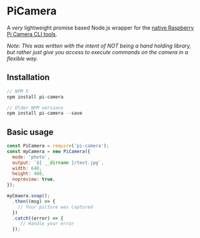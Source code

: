 # PiCamera
A _very_ lightweight promise based Node.js wrapper for the [native Raspberry Pi Camera CLI tools](https://www.raspberrypi.org/documentation/usage/camera/raspicam/README.md).

_Note: This was written with the intent of NOT being a hand holding library, but rather just give you access to execute commands on the camera in a flexible way._

## Installation
```javascript
// NPM 5
npm install pi-camera

// Older NPM versions
npm install pi-camera --save
```

## Basic usage
```javascript
const PiCamera = require('pi-camera');
const myCamera = new PiCamera({
  mode: 'photo',
  output: `${ __dirname }/test.jpg`,
  width: 640,
  height: 480,
  nopreview: true,
});

myCmaera.snap();
  .then((msg) => {
    // Your picture was captured
  })
  .catch((error) => {
     // Handle your error
  });
```

